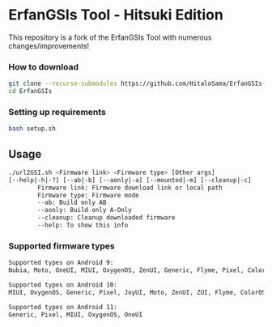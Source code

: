 # ErfanGSIs Tool - Hitsuki Edition

This repository is a fork of the ErfanGSIs Tool with numerous changes/improvements!

### How to download

```bash
git clone --recurse-submodules https://github.com/HitaloSama/ErfanGSIs-Hitsuki.git ErfanGSIs 
cd ErfanGSIs
```

### Setting up requirements

```bash
bash setup.sh
```

## Usage

```bash
./url2GSI.sh <Firmware link> <Firmware type> [Other args]
[--help|-h|-?] [--ab|-b] [--aonly|-a] [--mounted|-m] [--cleanup|-c]
        Firmware link: Firmware download link or local path
        Firmware type: Firmware mode
        --ab: Build only AB
        --aonly: Build only A-Only
        --cleanup: Cleanup downloaded firmware
        --help: To show this info
```

### Supported firmware types

```bash
Supported types on Android 9:
Nubia, Moto, OneUI, MIUI, OxygenOS, ZenUI, Generic, Flyme, Pixel, ColorOS, ZUI, Xperia, RazerUI, VOS, RogUI

Supported types on Android 10:
MIUI, OxygenOS, Generic, Pixel, JoyUI, Moto, ZenUI, ZUI, Flyme, ColorOS, VOS, OneUI, RogUI, Nubia

Supported types on Android 11:
Generic, Pixel, MIUI, OxygenOS, OneUI
```
